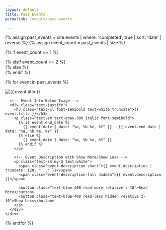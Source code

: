```yaml
---
layout: default
title: Past Events
permalink: /events/past-events

---
```


<div class="container pb-10 px-2 md:mx-auto" data-aos="fade-up">

   <!-- Fetch upcoming events -->
  {% assign past_events = site.events | where: 'completed', true | sort: 'date' | reverse %}
  {% assign event_count = past_events | size %}

  <!-- Conditionally set grid based on the number of events -->
  {% if event_count == 1 %}
    <div class="grid grid-cols-1 place-items-center gap-4 md:gap-8">
  {% elsif event_count == 2 %}
    <div class="grid grid-cols-1 md:grid-cols-2 gap-4 md:gap-8">
  {% else %}
    <div class="grid grid-cols-1 md:grid-cols-2 lg:grid-cols-3 gap-4 md:gap-8 items-start"> <!-- Added items-start -->
  {% endif %}

  {% for event in past_events %}
    <div
      class="event-card relative bg-[{{site.bg-colors.darkBlue}}] p-6 rounded-2xl shadow-lg transition duration-300 hover:shadow-xl hover:scale-[1.02] cursor-pointer"
    >
    <a href="{{ event.url }}" class="absolute inset-0 block"></a>
      <!-- Event Image on Top -->
    <div class="w-full flex justify-center items-center mb-4 aspect-square">
      <img loading="lazy"
        src="{{ event.banner_image }}"
        alt="{{ event.title }}"
        class="h-full w-full object-contain rounded-md"
      />
    </div>

      <!-- Event Info Below Image -->
      <div class="text-justify">
        <h3 class="text-xl font-semibold text-white truncate">{{ event.title }}</h3>
        <p class="text-sm text-gray-300 italic font-semibold">
          {% if event.end_date %}
            {{ event.date | date: "%a, %b %e, %Y" }} - {{ event.end_date | date: "%a, %b %e, %Y" }}
          {% else %}
            {{ event.date | date: "%a, %b %e, %Y" }}
          {% endif %}
        </p>

        <!-- Event Description with Show More/Show Less -->
        <p class="text-sm my-2 text-white">
          <span class="event-description-short">{{ event.description | truncate: 120, "..." }}</span>
          <span class="event-description-full hidden">{{ event.description }}</span>

          <button class="text-blue-400 read-more relative z-10">Read More</button>
          <button class="text-blue-400 read-less hidden relative z-10">Show Less</button>
        </p>
      </div>
    </div>
  {% endfor %}
  </div>
</div>